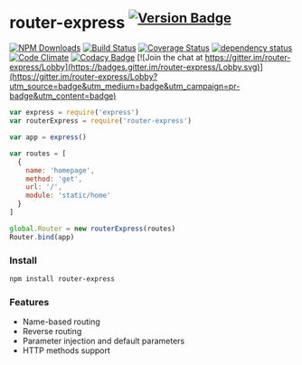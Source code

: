 # router-express <sup>[![Version Badge][npm-version-svg]][npm-url]</sup>

[![NPM Downloads][downloads-image]][downloads-url]
[![Build Status][travis-image]][travis-url]
[![Coverage Status](https://coveralls.io/repos/github/yasinaydin/router-express/badge.svg?branch=master)](https://coveralls.io/github/yasinaydin/router-express?branch=master)
[![dependency status][deps-svg]][deps-url]
[![Code Climate](https://codeclimate.com/github/yasinaydin/router-express/badges/gpa.svg)](https://codeclimate.com/github/yasinaydin/router-express)
[![Codacy Badge](https://api.codacy.com/project/badge/Grade/c2c014171cc8417eba0239160af12ad9)](https://www.codacy.com/app/yasin/router-express?utm_source=github.com&amp;utm_medium=referral&amp;utm_content=yasinaydin/router-express&amp;utm_campaign=Badge_Grade)
[![Join the chat at https://gitter.im/router-express/Lobby](https://badges.gitter.im/router-express/Lobby.svg)](https://gitter.im/router-express/Lobby?utm_source=badge&utm_medium=badge&utm_campaign=pr-badge&utm_content=badge)

```js
var express = require('express')
var routerExpress = require('router-express')

var app = express()

var routes = [
  {
    name: 'homepage',
    method: 'get',
    url: '/',
    module: 'static/home'
  }
]

global.Router = new routerExpress(routes)
Router.bind(app)
```

### Install
```sh
npm install router-express
```

### Features

* Name-based routing
* Reverse routing
* Parameter injection and default parameters
* HTTP methods support

[deps-svg]: http://david-dm.org/yasinaydin/router-express/status.svg
[deps-url]: http://david-dm.org/yasinaydin/router-express
[dev-deps-svg]: https://david-dm.org/yasinaydin/router-express/dev-status.svg
[dev-deps-url]: https://david-dm.org/yasinaydin/router-express#info=devDependencies
[downloads-image]: http://img.shields.io/npm/dm/router-express.svg
[downloads-url]: http://npm-stat.com/charts.html?package=router-express
[npm-version-svg]: https://img.shields.io/npm/v/router-express.svg
[npm-url]: https://npmjs.org/package/router-express
[travis-image]: https://img.shields.io/travis/yasinaydin/router-express/master.svg
[travis-url]: https://travis-ci.org/yasinaydin/router-express
